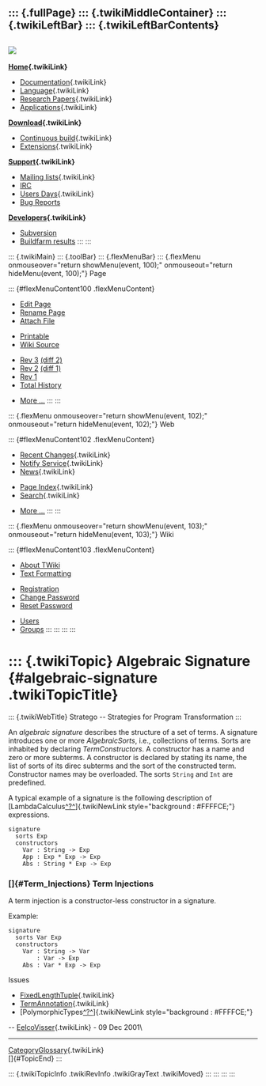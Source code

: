 ::: {.fullPage}
::: {.twikiMiddleContainer}
::: {.twikiLeftBar}
::: {.twikiLeftBarContents}
  ----------------------------------------------------------------------------------
  [![](../pub/Stratego/StrategoLogo/StrategoLogoTextlessWhite-100px.png)](WebHome)
  ----------------------------------------------------------------------------------

**[Home](WebHome){.twikiLink}**

-   [Documentation](StrategoDocumentation){.twikiLink}
-   [Language](StrategoLanguage){.twikiLink}
-   [Research Papers](StrategoPublications){.twikiLink}
-   [Applications](StrategoApplication){.twikiLink}

**[Download](StrategoDownload){.twikiLink}**

-   [Continuous build](ContinuousBuild){.twikiLink}
-   [Extensions](AdditionalPackageDownload){.twikiLink}

**[Support](StrategoSupport){.twikiLink}**

-   [Mailing lists](MailingList){.twikiLink}
-   [IRC](irc://irc.freenode.net/#stratego)
-   [Users Days](StrategoUsersDay){.twikiLink}
-   [Bug Reports](http://yellowgrass.org/project/StrategoXT)

**[Developers](StrategoDev){.twikiLink}**

-   [Subversion](https://svn.strategoxt.org/repos/StrategoXT/strategoxt/trunk)
-   [Buildfarm
    results](http://hydra.nixos.org/jobset/strategoxt/strategoxt-release/all)
:::
:::

::: {.twikiMain}
::: {.toolBar}
::: {.flexMenuBar}
::: {.flexMenu onmouseover="return showMenu(event, 100);" onmouseout="return hideMenu(event, 100);"}
Page

::: {#flexMenuContent100 .flexMenuContent}
-   [Edit
    Page](http://www.program-transformation.org/edit/Stratego/AlgebraicSignature?t=1536825563)
-   [Rename
    Page](http://www.program-transformation.org/rename/Stratego/AlgebraicSignature)
-   [Attach
    File](http://www.program-transformation.org/attach/Stratego/AlgebraicSignature)

<!-- -->

-   [Printable](http://www.program-transformation.org/view/Stratego/AlgebraicSignature?skin=print.pattern)
-   [Wiki
    Source](http://www.program-transformation.org/view/Stratego/AlgebraicSignature?skin=text&raw=on&contenttype=text/plain)

<!-- -->

-   [Rev
    3](http://www.program-transformation.org/view/Stratego/AlgebraicSignature?rev=1.3)
    [(diff 2)](http://www.program-transformation.org/rdiff/Stratego/AlgebraicSignature?rev1=1.3&rev2=1.2)
-   [Rev
    2](http://www.program-transformation.org/view/Stratego/AlgebraicSignature?rev=1.2)
    [(diff 1)](http://www.program-transformation.org/rdiff/Stratego/AlgebraicSignature?rev1=1.2&rev2=1.1)
-   [Rev
    1](http://www.program-transformation.org/view/Stratego/AlgebraicSignature?rev=1.1)
-   [Total
    History](http://www.program-transformation.org/rdiff/Stratego/AlgebraicSignature)

<!-- -->

-   [More
    \...](http://www.program-transformation.org/oops/Stratego/AlgebraicSignature?template=oopsmore&param1=1.3&param2=1.3)
:::
:::

::: {.flexMenu onmouseover="return showMenu(event, 102);" onmouseout="return hideMenu(event, 102);"}
Web

::: {#flexMenuContent102 .flexMenuContent}
-   [Recent Changes](WebChanges){.twikiLink}
-   [Notify Service](WebNotify){.twikiLink}
-   [News](WebNews){.twikiLink}

<!-- -->

-   [Page Index](WebIndex){.twikiLink}
-   [Search](WebSearch){.twikiLink}

<!-- -->

-   [More
    \...](http://www.program-transformation.org/oops/Stratego/AlgebraicSignature?template=oopsmore&param1=1.3&param2=1.3)
:::
:::

::: {.flexMenu onmouseover="return showMenu(event, 103);" onmouseout="return hideMenu(event, 103);"}
Wiki

::: {#flexMenuContent103 .flexMenuContent}
-   [About
    TWiki](http://www.program-transformation.org/view/TWiki/WebHome)
-   [Text
    Formatting](http://www.program-transformation.org/view/TWiki/TextFormattingRules)

<!-- -->

-   [Registration](http://www.program-transformation.org/view/TWiki/TWikiRegistration)
-   [Change
    Password](http://www.program-transformation.org/view/TWiki/ChangePassword)
-   [Reset
    Password](http://www.program-transformation.org/view/TWiki/ResetPassword)

<!-- -->

-   [Users](http://www.program-transformation.org/view/Main/TWikiUsers)
-   [Groups](http://www.program-transformation.org/view/Main/TWikiGroups)
:::
:::
:::
:::

::: {.twikiTopic}
Algebraic Signature {#algebraic-signature .twikiTopicTitle}
===================

::: {.twikiWebTitle}
Stratego \-- Strategies for Program Transformation
:::

An *algebraic signature* describes the structure of a set of terms. A
signature introduces one or more *AlgebraicSorts*, i.e., collections of
terms. Sorts are inhabited by declaring *TermConstructors*. A
constructor has a name and zero or more subterms. A constructor is
declared by stating its name, the list of sorts of its direc subterms
and the sort of the constructed term. Constructor names may be
overloaded. The sorts `String` and `Int` are predefined.

A typical example of a signature is the following description of
[LambdaCalculus[^?^](http://www.program-transformation.org/edit/Stratego/LambdaCalculus?topicparent=Stratego.AlgebraicSignature)]{.twikiNewLink
style="background : #FFFFCE;"} expressions.

    signature
      sorts Exp 
      constructors
        Var : String -> Exp
        App : Exp * Exp -> Exp
        Abs : String * Exp -> Exp

### []{#Term_Injections} Term Injections

A term injection is a constructor-less constructor in a signature.

Example:

    signature
      sorts Var Exp
      constructors
        Var : String -> Var
            : Var -> Exp
        Abs : Var * Exp -> Exp

Issues

-   [FixedLengthTuple](FixedLengthTuple){.twikiLink}
-   [TermAnnotation](TermAnnotation){.twikiLink}
-   [PolymorphicTypes[^?^](http://www.program-transformation.org/edit/Stratego/PolymorphicTypes?topicparent=Stratego.AlgebraicSignature)]{.twikiNewLink
    style="background : #FFFFCE;"}

\-- [EelcoVisser](../Main/EelcoVisser){.twikiLink} - 09 Dec 2001\

------------------------------------------------------------------------

[CategoryGlossary](CategoryGlossary){.twikiLink}\
[]{#TopicEnd}
:::

::: {.twikiTopicInfo .twikiRevInfo .twikiGrayText .twikiMoved}
:::
:::
:::
:::
